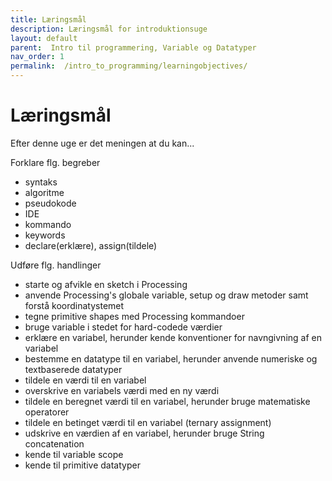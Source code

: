```yaml
---
title: Læringsmål
description: Læringsmål for introduktionsuge 
layout: default
parent:  Intro til programmering, Variable og Datatyper
nav_order: 1
permalink:  /intro_to_programming/learningobjectives/
---
```



# Læringsmål

Efter denne uge er det meningen at du kan...

Forklare flg. begreber
- syntaks
- algoritme
- pseudokode
- IDE
- kommando
- keywords
- declare(erklære), assign(tildele)

Udføre flg. handlinger
- starte og afvikle en sketch i Processing
- anvende Processing's globale variable, setup og draw metoder samt forstå koordinatystemet
- tegne primitive shapes med Processing kommandoer
- bruge variable i stedet for hard-codede værdier
- erklære en variabel, herunder kende konventioner for navngivning af en variabel
- bestemme en datatype til en variabel, herunder anvende numeriske og textbaserede datatyper
- tildele en værdi til en variabel
- overskrive en variabels værdi med en ny værdi
- tildele en beregnet værdi til en variabel, herunder bruge matematiske operatorer
- tildele en betinget værdi til en variabel (ternary assignment)
- udskrive en værdien af en variabel, herunder bruge String concatenation
- kende til variable scope
- kende til primitive datatyper









